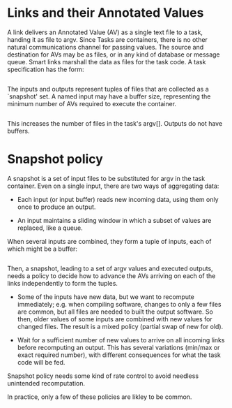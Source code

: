 
# Links and their Annotated Values

A link delivers an Annotated Value (AV) as a single text file to a task, handing it as file to argv.
Since Tasks are containers, there is no other natural communications channel for passing values.
The source and destination for AVs may be as files, or in any kind of database or message queue.
Smart links marshall the data as files for the task code.
A task specification has the form:

``` (input1 input2 ....) taskname (output1, output2 ...)
```

The inputs and outputs represent tuples of files that are collected as a `snapshot' set.
A named input may have a buffer size, representing the minimum number of AVs required to
execute the container. 

``` (input1[5] input2 ....) taskname (output1, output2 ...)
```

This increases the number of files in the task's argv[]. 
Outputs do not have buffers.

# Snapshot policy

A snapshot is a set of input files to be substituted for argv in the task container.
Even on a single input, there are two ways of aggregating data: 

- Each input (or input buffer) reads new incoming data, using them only once to produce an output. 

- An input maintains a sliding window in which a subset of values are replaced, like a queue.

When several inputs are combined, they form a tuple of inputs, each of which might be a buffer:

``` (input1[5] input2[2] ....) taskname (output1, output2 ...)
```

Then, a snapshot, leading to a set of argv values and executed outputs, needs a policy
to decide how to advance the AVs arriving on each of the links independently to form the tuples.

- Some of the inputs have new data, but we want to recompute immediately;
e.g. when compiling software, changes to only a few files are common, but all files
are needed to built the output software. So then, older values of some inputs are combined
with new values for changed files. The result is a mixed policy (partial swap of new for old).

- Wait for a sufficient number of new values to arrive on all incoming links before recomputing an output.
This has several variations (min/max or exact required number), with different consequences for
what the task code will be fed.

Snapshot policy needs some kind of rate control to avoid needless unintended recomputation.

In practice, only a few of these policies are likley to be common.

